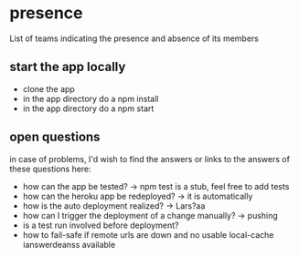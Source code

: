 # presence
List of teams indicating the presence and absence of its members

## start the app locally
- clone the app
- in the app directory do a npm install
- in the app directory do a npm start

## open questions
in case of problems, I'd wish to find the answers or links to the answers of these questions here:
- how can the app be tested? -> npm test is a stub, feel free to add tests
- how can the heroku app be redeployed? -> it is automatically
- how is the auto deployment realized? -> Lars?aa
- how can I trigger the deployment of a change manually? -> pushing
- is a test run involved before deployment?
- how to fail-safe if remote urls are down and no usable local-cache ianswerdeanss available
